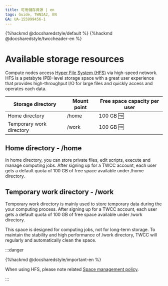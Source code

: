 ```yaml
---
title: 可用儲存資源 | en
tags: Guide, TWNIA2, EN
GA: UA-155999456-1
---
```


{%hackmd @docsharedstyle/default %}
{%hackmd @docsharedstyle/twccheader-en %}

# Available storage resources

Compute nodes access [Hyper File System (HFS)](https://man.twcc.ai/@twccdocs/doc-hfs-main-en) via high-speed network. HFS is a petabyte (PB)-level storage space with a great user experience that provides high-throughput I/O for large files and quickly access and operates each data.


| Storage directory | Mount point | Free space capacity per user |
| -------- | -------- | -------- |
| Home directory    | /home     |  100 GB :free: |
| Temporary work directory     | /work     |  100 GB :free:|


## Home directory - /home

In home directory, you can store private files, edit scripts, execute and manage computing jobs. After signing up for a TWCC account, each user gets a default quota of 100 GB of free space available under /home directory.


## Temporary work directory - /work

Temporary work directory is mainly used to store temporary data during the your computing process. After signing up for a TWCC account, each user gets a default quota of 100 GB of free space available under /work directory.

This space is designed for computing jobs, not for long-term storage. To maintain the stability and high performance of /work directory, TWCC will regularly and automatically clean the space.


:::danger

{%hackmd @docsharedstyle/important-en %}

When using HFS, please note related [<ins>Space management policy</ins>](https://man.twcc.ai/@twccdocs/doc-hfs-main-en/%2F%40twccdocs%2Fterms-hfs-storage-mngmt-policies-en).

:::

